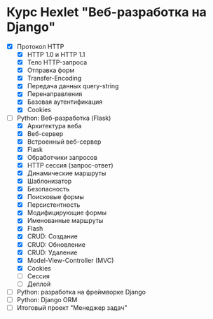 # Курс Hexlet "Веб-разработка на Django"

- [x] Протокол HTTP
  - [x] HTTP 1.0 и HTTP 1.1
  - [x] Тело HTTP-запроса
  - [x] Отправка форм
  - [x] Transfer-Encoding
  - [x] Передача данных query-string
  - [x] Перенаправления
  - [x] Базовая аутентификация
  - [x] Cookies
- [ ] Python: Веб-разработка (Flask)
  - [x] Архитектура веба
  - [x] Веб-сервер
  - [x] Встроенный веб-сервер
  - [x] Flask
  - [x] Обработчики запросов
  - [x] HTTP сессия (запрос-ответ)
  - [x] Динамические маршруты
  - [x] Шаблонизатор
  - [x] Безопасность
  - [x] Поисковые формы
  - [x] Персистентность
  - [x] Модифицирующие формы
  - [x] Именованные маршруты
  - [x] Flash
  - [x] CRUD: Создание
  - [x] CRUD: Обновление
  - [x] CRUD: Удаление
  - [x] Model-View-Controller (MVC)
  - [x] Cookies
  - [ ] Сессия
  - [ ] Деплой
- [ ] Python: разработка на фреймворке Django
- [ ] Python: Django ORM
- [ ] Итоговый проект "Менеджер задач"